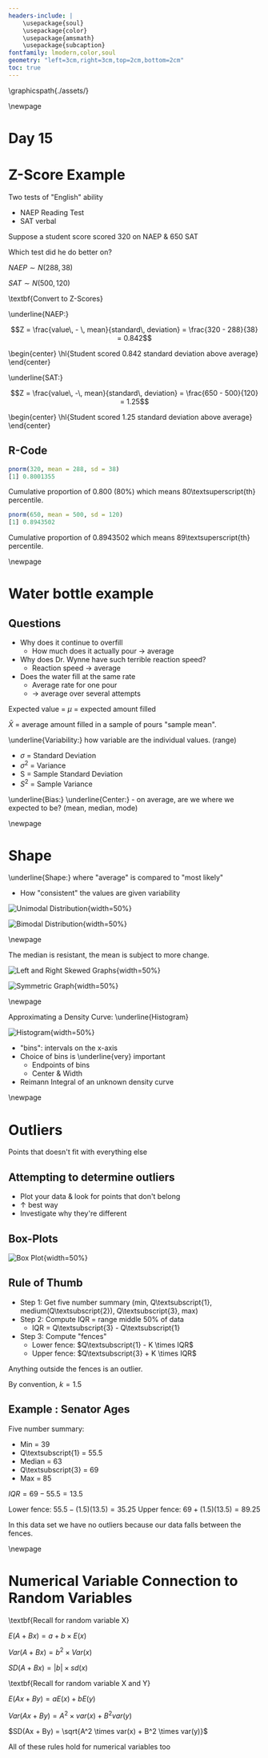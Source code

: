 ```yaml
---
headers-include: |
	\usepackage{soul}
	\usepackage{color}
	\usepackage{amsmath}
    \usepackage{subcaption}
fontfamily: lmodern,color,soul
geometry: "left=3cm,right=3cm,top=2cm,bottom=2cm"
toc: true
---
```


\graphicspath{./assets/}

\newpage

# Day 15

# Z-Score Example

Two tests of "English" ability

- NAEP Reading Test
- SAT verbal

Suppose a student score scored 320 on NAEP & 650 SAT

Which test did he do better on?

$NAEP \sim N(288, 38)$

$SAT \sim N(500, 120)$

\textbf{Convert to Z-Scores}

\underline{NAEP:} 

$$Z = \frac{value\, - \, mean}{standard\, deviation} = \frac{320 - 288}{38} = 0.842$$

\begin{center}
\hl{Student scored 0.842 standard deviation above average}
\end{center}

\underline{SAT:}

$$Z = \frac{value\, -\, mean}{standard\, deviation} = \frac{650 - 500}{120} = 1.25$$

\begin{center}
\hl{Student scored 1.25 standard deviation above average}
\end{center}

## R-Code

```r
pnorm(320, mean = 288, sd = 38)
[1] 0.8001355
```

Cumulative proportion of 0.800 (80%) which means 80\textsuperscript{th} percentile.

```r
pnorm(650, mean = 500, sd = 120)
[1] 0.8943502
```

Cumulative proportion of 0.8943502 which means 89\textsuperscript{th} percentile.

\newpage

# Water bottle example

## Questions

- Why does it continue to overfill
    - How much does it actually pour $\rightarrow$ average
- Why does Dr. Wynne have such terrible reaction speed?
    - Reaction speed $\rightarrow$ average
- Does the water fill at the same rate
    - Average rate for one pour
    - $\rightarrow$ average over several attempts


Expected value = $\mu$ = expected amount filled

$\bar{X}$ =  average amount filled in a sample of pours "sample mean".

\underline{Variability:} how variable are the individual values. (range)

- $\sigma$ = Standard Deviation
- $\sigma^2$ = Variance 
- S = Sample Standard Deviation
- $S^2$ = Sample Variance

\underline{Bias:} \underline{Center:} - on average, are we where we expected to be? (mean, median, mode)

\newpage 

# Shape

\underline{Shape:} where "average" is compared to "most likely"

- How "consistent" the values are given variability

![Unimodal Distribution](assets/unimodal){width=50%}

![Bimodal Distribution](assets/biomodal){width=50%}


\newpage 

The median is resistant, the mean is subject to more change. 


![Left and Right Skewed Graphs](assets/skewed_graphs){width=50%}

![Symmetric Graph](assets/symmetric){width=50%}


\newpage

Approximating a Density Curve: \underline{Histogram}

![Histogram](assets/histogram){width=50%}

- "bins": intervals on the x-axis
- Choice of bins is \underline{very} important
    - Endpoints of bins
    - Center & Width
- Reimann Integral of an unknown density curve 

\newpage

# Outliers

Points that doesn't fit with everything else

## Attempting to determine outliers

- Plot your data & look for points that don't belong
- $\uparrow$ best way
- Investigate why they're different

## Box-Plots

![Box Plot](assets/boxplot){width=50%}

## Rule of Thumb

- Step 1: Get five number summary (min, Q\textsubscript{1}, medium(Q\textsubscript{2}), Q\textsubscript{3}, max)
- Step 2: Compute IQR = range middle 50% of data
    - IQR = Q\textsubscript{3} - Q\textsubscript{1}
- Step 3: Compute "fences"
    - Lower fence: $Q\textsubscript{1} - K \times IQR$
    - Upper fence: $Q\textsubscript{3} + K \times IQR$

Anything outside the fences is an outlier.

By convention, $k = 1.5$

## Example : Senator Ages

Five number summary:

- Min = 39
- Q\textsubscript{1} = 55.5
- Median = 63
- Q\textsubscript{3} = 69
- Max = 85

$IQR = 69 - 55.5 = 13.5$

Lower fence: $55.5 - (1.5)(13.5) = 35.25$
Upper fence: $69 + (1.5)(13.5) = 89.25$

In this data set we have no outliers because our data falls between the fences.

\newpage

# Numerical Variable Connection to Random Variables

\textbf{Recall for random variable X}

$E(A + Bx) = a + b \times E(x)$

$Var(A + Bx) = b^2 \times Var(x)$

$SD(A + Bx) = |b| \times sd(x)$

\textbf{Recall for random variable X and Y}

$E(Ax + By) = aE(x) + bE(y)$

$Var(Ax + By) = A^2 \times var(x) + B^2 var(y)$

$SD(Ax + By) = \sqrt{A^2 \times var(x) + B^2 \times var(y)}$

All of these rules hold for numerical variables too
